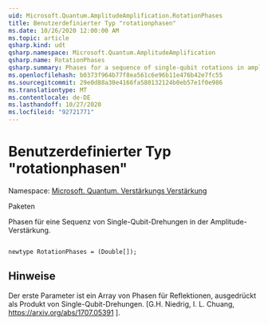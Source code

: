 ```yaml
---
uid: Microsoft.Quantum.AmplitudeAmplification.RotationPhases
title: Benutzerdefinierter Typ "rotationphasen"
ms.date: 10/26/2020 12:00:00 AM
ms.topic: article
qsharp.kind: udt
qsharp.namespace: Microsoft.Quantum.AmplitudeAmplification
qsharp.name: RotationPhases
qsharp.summary: Phases for a sequence of single-qubit rotations in amplitude amplification.
ms.openlocfilehash: b0373f964b77f8ea561c6e96b11e476b42e7fc55
ms.sourcegitcommit: 29e0d88a30e4166fa580132124b0eb57e1f0e986
ms.translationtype: MT
ms.contentlocale: de-DE
ms.lasthandoff: 10/27/2020
ms.locfileid: "92721771"
---
```

# <a name="rotationphases-user-defined-type"></a>Benutzerdefinierter Typ "rotationphasen"

Namespace: [Microsoft. Quantum. Verstärkungs Verstärkung](xref:Microsoft.Quantum.AmplitudeAmplification)

Paketen [](https://nuget.org/packages/)


Phasen für eine Sequenz von Single-Qubit-Drehungen in der Amplitude-Verstärkung.

```qsharp

newtype RotationPhases = (Double[]);
```



## <a name="remarks"></a>Hinweise

Der erste Parameter ist ein Array von Phasen für Reflektionen, ausgedrückt als Produkt von Single-Qubit-Drehungen.
[G.H. Niedrig, I. L. Chuang, https://arxiv.org/abs/1707.05391 ].